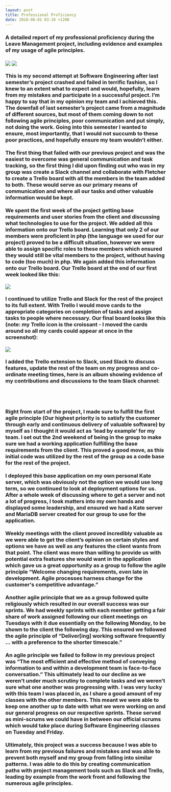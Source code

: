 ```yaml
---
layout: post
title: Professional Proficiency
date: 2018-06-01 03:10 +1200
---
```


<h3>A detailed report of my professional proficiency during the Leave Management project, including evidence and examples of my usage of agile principles.<h3>


<img src="{{ 'assets/slackevidence1.png' | relative_url }}">
<img src="{{ 'assets/trelloevidence1.png' | relative_url }}">

This is my second attempt at Software Engineering after last semester’s project crashed and failed in terrific fashion, so I knew to an extent what to expect and would, hopefully, learn from my mistakes and participate in a successful project. I’m happy to say that in my opinion my team and I achieved this. The downfall of last semester’s project came from a magnitude of different sources, but most of them coming down to not following agile principles, poor communication and put simply, not doing the work. Going into this semester I wanted to ensure, most importantly, that I would not succumb to these poor practices, and hopefully ensure my team wouldn’t either.<br /><br />
The first thing that failed with our previous project and was the easiest to overcome was general communication and task tracking, so the first thing I did upon finding out who was in my group was create a Slack channel and collaborate with Fletcher to create a Trello board with all the members in the team added to both. These would serve as our primary means of communication and where all our tasks and other valuable information would be kept.<br /><br />
We spent the first week of the project getting base requirements and user stories from the client and discussing what technologies to use for the project. We added all this information onto our Trello board. Learning that only 2 of our members were proficient in php (the language we used for our project) proved to be a difficult situation, however we were able to assign specific roles to these members which ensured they would still be vital members to the project, without having to code (too much) in php. We again added this information onto our Trello board. Our Trello board at the end of our first week looked like this:<br /><br />
<img src="https://i.imgur.com/y0ZfXuI.png"><br /><br />
I continued to utilize Trello and Slack for the rest of the project to its full extent. With Trello I would move cards to the appropriate categories on completion of tasks and assign tasks to people where necessary. Our final board looks like this (note: my Trello icon is the croissant - I moved the cards around so all my cards could appear at once in the screenshot):<br /><br />
<img src="https://i.imgur.com/MZbeuzD.jpg"><br /><br />
I added the Trello extension to Slack, used Slack to discuss features, update the rest of the team on my progress and co-ordinate meeting times, here is an album showing evidence of my contributions and discussions to the team Slack channel:<br /><br />
<blockquote class="imgur-embed-pub" lang="en" data-id="a/921DHP6"><a href="//imgur.com/921DHP6"></a></blockquote><script async src="//s.imgur.com/min/embed.js" charset="utf-8"></script><br /><br />
Right from start of the project, I made sure to fulfill the first agile principle (Our highest priority is to satisfy the customer through early and continuous delivery of valuable software) by myself as I thought it would act as ‘lead by example’ for my team. I set out the 2nd weekend of being in the group to make sure we had a working application fulfilling the base requirements from the client. This proved a good move, as this initial code was utilized by the rest of the group as a code base for the rest of the project. <br /><br />
I deployed this base application on my own personal Kate server, which was obviously not the option we would use long term, so we continued to look at deployment options for us. After a whole week of discussing where to get a server and not a lot of progress, I took matters into my own hands and displayed some leadership, and ensured we had a Kate server and MariaDB server created for our group to use for the application.<br /><br />
Weekly meetings with the client proved incredibly valuable as we were able to get the client’s opinion on certain styles and options we have as well as any features the client wants from that point. The client was more than willing to provide us with potential extra features she would want in the application which gave us a great opportunity as a group to follow the agile principle “Welcome changing requirements, even late in development. Agile processes harness change for the customer's competitive advantage.” <br /><br />
Another agile principle that we as a group followed quite religiously which resulted in our overall success was our sprints. We had weekly sprints with each member getting a fair share of work assigned following our client meetings on Tuesdays with it due essentially on the following Monday, to be shown to the client the following day. This ensured we followed the agile principle of “Deliver[ing] working software frequently … with a preference to the shorter timescale.”<br /><br />
An agile principle we failed to follow in my previous project was “The most efficient and effective method of conveying information to and within a development team is face-to-face conversation.” This ultimately lead to our decline as we weren’t under much scrutiny to complete tasks and we weren’t sure what one another was progressing with. I was very lucky with this team I was placed in, as I share a good amount of my classes with the other members. This meant we were able to keep one another up to date with what we were working on and our general progress on our respective sprints. These served as mini-scrums we could have in between our official scrums which would take place during Software Engineering classes on Tuesday and Friday.<br /><br />
Ultimately, this project was a success because I was able to learn from my previous failures and mistakes and was able to prevent both myself and my group from falling into similar patterns. I was able to do this by creating communication paths with project management tools such as Slack and Trello, leading by example from the work front and following the numerous agile principles.<br /><br />





